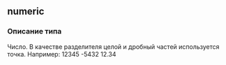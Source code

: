 
## numeric

### Описание типа
Число.
В качестве разделителя целой и дробный частей используется точка.
Например:
12345
-5432
12.34
